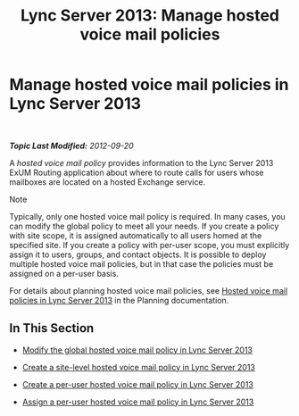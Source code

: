 ﻿---
title: 'Lync Server 2013: Manage hosted voice mail policies'
TOCTitle: Manage hosted voice mail policies
ms:assetid: 50ff22e3-9c8b-4a33-a72f-d149892acf53
ms:mtpsurl: https://technet.microsoft.com/en-us/library/Gg398332(v=OCS.15)
ms:contentKeyID: 48184139
ms.date: 07/23/2014
mtps_version: v=OCS.15
---

<div data-xmlns="http://www.w3.org/1999/xhtml">

<div class="topic" data-xmlns="http://www.w3.org/1999/xhtml" data-msxsl="urn:schemas-microsoft-com:xslt" data-cs="http://msdn.microsoft.com/en-us/">

<div data-asp="http://msdn2.microsoft.com/asp">

# Manage hosted voice mail policies in Lync Server 2013

</div>

<div id="mainSection">

<div id="mainBody">

<span> </span>

_**Topic Last Modified:** 2012-09-20_

A *hosted voice mail policy* provides information to the Lync Server 2013 ExUM Routing application about where to route calls for users whose mailboxes are located on a hosted Exchange service.

<div>


> [!NOTE]  
> Typically, only one hosted voice mail policy is required. In many cases, you can modify the global policy to meet all your needs. If you create a policy with site scope, it is assigned automatically to all users homed at the specified site. If you create a policy with per-user scope, you must explicitly assign it to users, groups, and contact objects. It is possible to deploy multiple hosted voice mail policies, but in that case the policies must be assigned on a per-user basis.



</div>

For details about planning hosted voice mail policies, see [Hosted voice mail policies in Lync Server 2013](lync-server-2013-hosted-voice-mail-policies.md) in the Planning documentation.

<div>

## In This Section

  - [Modify the global hosted voice mail policy in Lync Server 2013](lync-server-2013-modify-the-global-hosted-voice-mail-policy.md)

  - [Create a site-level hosted voice mail policy in Lync Server 2013](lync-server-2013-create-a-site-level-hosted-voice-mail-policy.md)

  - [Create a per-user hosted voice mail policy in Lync Server 2013](lync-server-2013-create-a-per-user-hosted-voice-mail-policy.md)

  - [Assign a per-user hosted voice mail policy in Lync Server 2013](lync-server-2013-assign-a-per-user-hosted-voice-mail-policy.md)

</div>

</div>

<span> </span>

</div>

</div>

</div>

